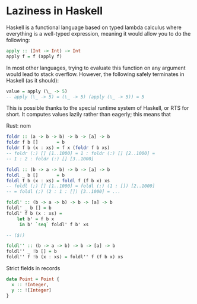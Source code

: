 # Laziness in Haskell

Haskell is a functional language based on typed lambda calculus where
everything is a well-typed expression, meaning it would allow you to do the
following:

```haskell
apply :: (Int -> Int) -> Int
apply f = f (apply f)
```

In most other languages, trying to evaluate this function on any argument would
lead to stack overflow. However, the following safely terminates in Haskell
(as it should):

```haskell
value = apply (\_ -> 5)
-- apply (\_ -> 5) = (\_ -> 5) (apply (\_ -> 5)) = 5
```

This is possible thanks to the special runtime system of Haskell, or RTS for
short. It computes values lazily rather than eagerly; this means that

Rust: nom

```haskell ignore
foldr :: (a -> b -> b) -> b -> [a] -> b
foldr f b []       = b
foldr f b (x : xs) = f x (foldr f b xs)
-- foldr (:) [] [1..1000] = 1 : foldr (:) [] [2..1000] =
-- 1 : 2 : foldr (:) [] [3..1000]

foldl :: (b -> a -> b) -> b -> [a] -> b
foldl _ b []       = b
foldl f b (x : xs) = foldl f (f b x) xs
-- foldl (;) [] [1..1000] = foldl (;) (1 : []) [2..1000]
-- = foldl (;) (2 : 1 : []) [3..1000] = ...
```

```haskell
foldl' :: (b -> a -> b) -> b -> [a] -> b
foldl' _ b [] = b
foldl' f b (x : xs) =
    let b' = f b x
     in b' `seq` foldl' f b' xs

-- ($!)

foldl'' :: (b -> a -> b) -> b -> [a] -> b
foldl'' _ !b [] = b
foldl'' f !b (x : xs) = foldl'' f (f b x) xs
```

Strict fields in records

```haskell
data Point = Point {
  x :: !Integer,
  y :: ![Integer]
}
```
